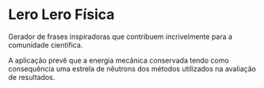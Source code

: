 # Lero Lero Física
Gerador de frases inspiradoras que contribuem incrivelmente para a comunidade científica.

A aplicação prevê que a energia mecânica conservada tendo como consequência uma estrela de nêutrons dos métodos utilizados na avaliação de resultados.

